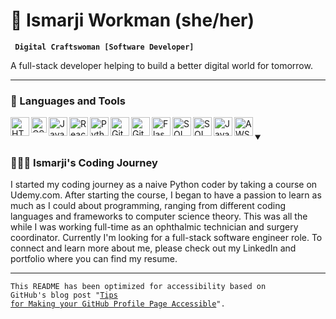 <h1> 👾 Ismarji Workman (she/her) </h1>
<p> <strong> <code> Digital Craftswoman [Software Developer] </code> </strong> </p>
<p> A full-stack developer helping to build a better digital world for tomorrow. </p>
  
<hr></hr>

<h3> 🧰 Languages and Tools </h3>

<p><a href="https://upload.wikimedia.org/wikipedia/commons/thumb/6/61/HTML5_logo_and_wordmark.svg/768px-HTML5_logo_and_wordmark.svg.png"><img align="left" alt="HTML icon" width="30px" src="https://upload.wikimedia.org/wikipedia/commons/thumb/6/61/HTML5_logo_and_wordmark.svg/768px-HTML5_logo_and_wordmark.svg.png" style="max-width: 100%;"></a></p>

<p><a href="https://upload.wikimedia.org/wikipedia/commons/thumb/d/d5/CSS3_logo_and_wordmark.svg/363px-CSS3_logo_and_wordmark.svg.png"><img align="left" alt="CSS icon" width="25px" src="https://upload.wikimedia.org/wikipedia/commons/thumb/d/d5/CSS3_logo_and_wordmark.svg/363px-CSS3_logo_and_wordmark.svg.png" style="max-width: 100%;"></a></p>

<p><a href="https://upload.wikimedia.org/wikipedia/commons/thumb/6/6a/JavaScript-logo.png/600px-JavaScript-logo.png"><img align="left" alt="JavaScript icon" width="30px" src="https://upload.wikimedia.org/wikipedia/commons/thumb/6/6a/JavaScript-logo.png/600px-JavaScript-logo.png" style="max-width: 100%;"></a></p>

<p><a href="https://upload.wikimedia.org/wikipedia/commons/thumb/3/30/React_Logo_SVG.svg/120px-React_Logo_SVG.svg.png"><img align="left" alt="React icon" width="30px" src="https://upload.wikimedia.org/wikipedia/commons/thumb/3/30/React_Logo_SVG.svg/120px-React_Logo_SVG.svg.png" style="max-width: 100%;"></a></p>

<p><a href="https://upload.wikimedia.org/wikipedia/commons/thumb/c/c3/Python-logo-notext.svg/115px-Python-logo-notext.svg.png"><img align="left" alt="Python icon" width="30px" src="https://upload.wikimedia.org/wikipedia/commons/thumb/c/c3/Python-logo-notext.svg/115px-Python-logo-notext.svg.png" style="max-width: 100%;"></a></p>

<p><a 
href="https://cdn-icons-png.flaticon.com/512/5968/5968896.png"><img align="left" alt="GitHub icon" width="30px" src="https://cdn-icons-png.flaticon.com/512/5968/5968896.png" style="max-width: 100%;"></a></p>

<p><a href="https://upload.wikimedia.org/wikipedia/commons/thumb/3/3f/Git_icon.svg/97px-Git_icon.svg.png?20220905010122"><img align="left" alt="Git icon" width="30px" src="https://upload.wikimedia.org/wikipedia/commons/thumb/3/3f/Git_icon.svg/97px-Git_icon.svg.png?20220905010122" style="max-width: 100%;"></a></p>

<p><a 
href="https://brandeps.com/logo-download/F/Flask-logo-vector-01.svg"><img align="left" alt="Flask icon" width="30px" src="https://www.pngfind.com/pngs/m/128-1286693_flask-framework-logo-svg-hd-png-download.png" style="max-width: 100%;"></a></p>

<p><a 
href="https://user-images.githubusercontent.com/24623425/36042969-f87531d4-0d8a-11e8-9dee-e87ab8c6a9e3.png"><img align="left" alt="SQL icon" width="30px" src="https://user-images.githubusercontent.com/24623425/36042969-f87531d4-0d8a-11e8-9dee-e87ab8c6a9e3.png" style="max-width: 100%;"></a></p>

<p><a 
href="https://avatars.githubusercontent.com/u/6043126?s=200&v=4"><img align="left" alt="SQLAlchemy icon" width="30px" src="https://avatars.githubusercontent.com/u/6043126?s=200&v=4" style="max-width: 100%;"></a></p>

<p><a 
href="https://www.svgrepo.com/show/184143/java.svg"><img align="left" alt="Java icon" width="30px" src="https://www.svgrepo.com/show/184143/java.svg" style="max-width: 100%;"></a></p>

<p><a 
href="https://www.svgrepo.com/show/331300/aws.svg"><img align="left" alt="AWS icon" width="30px" src="https://www.svgrepo.com/show/331300/aws.svg" style="max-width: 100%;"></a></p>

<h1></h1>

<details open>
<summary><h3>👩🏽‍💻 Ismarji's Coding Journey</h3></summary>
   I started my coding journey as a naive Python coder by taking a course on Udemy.com. After starting the course, I began to have a passion to learn 
  as much as I could about programming, ranging from different coding languages and frameworks to computer science theory. This was all the while I was working full-time
  as an ophthalmic technician and surgery coordinator. Currently I'm looking for a full-stack software engineer role. To connect and learn more about me, please check out my LinkedIn and portfolio where you can find my resume. 
</details>

<hr></hr>

<code>This README has been optimized for accessibility based on GitHub's blog post "[Tips for Making your GitHub Profile Page Accessible](https://github.blog/2023-10-26-5-tips-for-making-your-github-profile-page-accessible)".</code>
